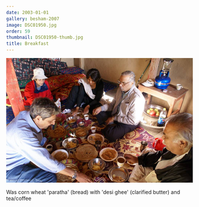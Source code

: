 ```yaml
---
date: 2003-01-01
gallery: besham-2007
image: DSC01950.jpg
order: 59
thumbnail: DSC01950-thumb.jpg
title: Breakfast
---
```


![Breakfast](./DSC01950.jpg)

Was corn wheat 'paratha' (bread) with 'desi ghee' (clarified butter) and tea/coffee